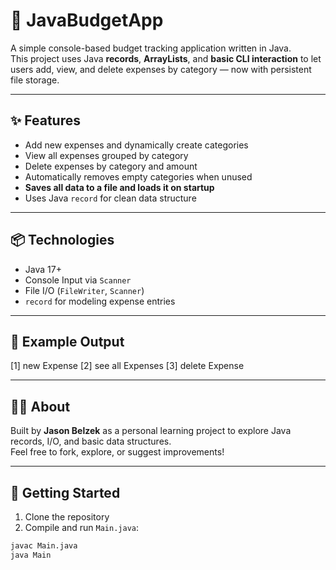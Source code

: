 # 💸 JavaBudgetApp

A simple console-based budget tracking application written in Java.  
This project uses Java **records**, **ArrayLists**, and **basic CLI interaction** to let users add, view, and delete expenses by category — now with persistent file storage.

---

## ✨ Features

- Add new expenses and dynamically create categories
- View all expenses grouped by category
- Delete expenses by category and amount
- Automatically removes empty categories when unused
- **Saves all data to a file and loads it on startup**
- Uses Java `record` for clean data structure

---

## 📦 Technologies

- Java 17+
- Console Input via `Scanner`
- File I/O (`FileWriter`, `Scanner`)
- `record` for modeling expense entries

---

## 🧠 Example Output
[1] new Expense
[2] see all Expenses
[3] delete Expense

---

## 🙋‍♂️ About

Built by **Jason Belzek** as a personal learning project to explore Java records, I/O, and basic data structures.  
Feel free to fork, explore, or suggest improvements!

---

## 🚀 Getting Started

1. Clone the repository
2. Compile and run `Main.java`:
```bash
javac Main.java
java Main
